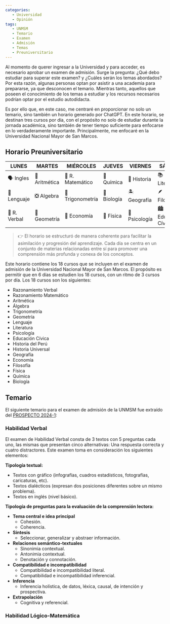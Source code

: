 ```yaml
---
categories: 
   - Universidad
   - Opinión
tags:
   - UNMSM
   - Temario
   - Examen
   - Admisión
   - Temas
   - Preuniversitario
---
```


Al momento de querer ingresar a la Universidad y para acceder, es necesario aprobar un examen de admisión. Surge la pregunta: ¿Qué debo estudiar para superar este examen? y ¿Cuáles serán los temas abordados? Por esta razón, algunas personas optan por asistir a una academia para prepararse, ya que desconocen el temario. Mientras tanto, aquellos que poseen el conocimiento de los temas a estudiar y los recursos necesarios podrían optar por el estudio autodidacta.

Es por ello que, en este caso, me centraré en proporcionar no solo un temario, sino también un horario generado por ChatGPT. En este horario, se destinan tres cursos por día, con el propósito no solo de estudiar durante la jornada académica, sino también de tener tiempo suficiente para enfocarse en lo verdaderamente importante. Principalmente, me enfocaré en la Universidad Nacional Mayor de San Marcos.

## Horario Preuniversitario

| **LUNES** | **MARTES** | **MIÉRCOLES** | **JUEVES** | **VIERNES** | **SÁBADO** |
|----------|----------|----------|----------|----------|----------|
| 🗣️ Ingles   | 🔢 Aritmética  | 🧠 R. Matemático   | 🧪 Química   | 🛶 Historia   | 📚 Literatura  |
| 👅 Lenguaje    | ❎ Algebra  | 📐 Trigonometría   | 🦠 Biología   | 🏝️ Geografía | 🪶 Filosofía   |
| 📖 R. Verbal   | 📏 Geometría  | 💱 Economía  | 🚅 Física  | 🥼 Psicología  | 🏙️ Educación Cívica  |

> 👉 El horario se estructuró de manera coherente para facilitar la asimilación y progresión del aprendizaje. Cada día se centra en un conjunto de materias relacionadas entre sí para promover una comprensión más profunda y conexa de los conceptos.

Este horario contiene los 18 cursos que se incluyen en el examen de admisión de la Universidad Nacional Mayor de San Marcos. El propósito es permitir que en 6 días se estudien los 18 cursos, con un ritmo de 3 cursos por día. Los 18 cursos son los siguientes:

- Razonamiento Verbal
- Razonamiento Matemático
- Aritmética
- Álgebra
- Trigonometría
- Geometría
- Lenguaje
- Literatura
- Psicología
- Educación Cívica
- Historia del Perú
- Historia Universal
- Geografía
- Economía
- Filosofía
- Física
- Química
- Biología

## Temario 
El siguiente temario para el examen de admisión de la UNMSM fue extraído del [PROSPECTO 2024-1](https://drive.google.com/file/d/1O4B9GwCSj_Nqj0mslzIuVAXhw3nTf8Ib/view?usp=drive_link):

### Habilidad Verbal
El examen de Habilidad Verbal consta de 3 textos con 5 preguntas cada uno, las mismas que
presentan cinco alternativas: Una respuesta correcta y cuatro distractores. Este examen
toma en consideración los siguientes elementos:

**Tipología textual:**
- Textos con gráfico (infografías, cuadros estadísticos, fotografías, caricaturas, etc).
- Textos dialécticos (expresan dos posiciones diferentes sobre un mismo problema).
- Textos en inglés (nivel básico).

**Tipología de preguntas para la evaluación de la comprensión lectora:**
- **Tema central e idea principal**
    - Cohesión.
    - Coherencia.
- **Síntesis**
    - Seleccionar, generalizar y abstraer información.
- **Relaciones semántico-textuales**
    - Sinonimia contextual.
    - Antonimia contextual.
    - Denotación y connotación.
- **Compatibilidad e incompatibilidad**
    - Compatibilidad e incompatibilidad literal.
    - Compatibilidad e incompatibilidad inferencial.
- **Inferencia**
    - Inferencia holística, de datos, léxica, causal, de intención y prospectiva.
- **Extrapolación**
    - Cognitiva y referencial.

### Habilidad Lógico-Matemática
